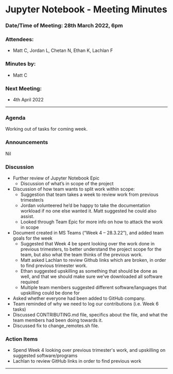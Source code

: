 # Jupyter Notebook - Meeting Minutes

### Date/Time of Meeting: 28th March 2022, 6pm

### Attendees:

- Matt C, Jordan L, Chetan N, Ethan K, Lachlan F

### Minutes by:

- Matt C

### Next Meeting:

- 4th April 2022

---

### Agenda

Working out of tasks for coming week.

### Announcements

Nil

### Discussion

- Further review of Jupyter Notebook Epic
  - Discussion of what’s in scope of the project
- Discussion of how team wants to split work within scope:
  - Suggestion that team takes a week to review work from previous trimester/s
  - Jordan volunteered he’d be happy to take the documentation workload if no one else wanted it.
    Matt suggested he could also assist.
  - Looked through Team Epic for more info on how to attack the work in scope
- Document created in MS Teams (“Week 4 – 28.3.22”), and added team goals for the week
  - Suggested that Week 4 be spent looking over the work done in previous trimesters, to better
    understand the project scope for the team, but also what the team thinks of the previous work.
  - Matt asked Lachlan to review Github links which are broken, in order to find previous trimester
    work.
  - Ethan suggested upskilling as something that should be done as well, and that we should make
    sure we’ve downloaded all software required
  - Multiple team members suggested different software/languages that upskilling could be done for
- Asked whether everyone had been added to GitHub company.
- Team reminded of why we need to log our contributions (i.e. Week 6 tasks)
- Discussed CONTRIBUTING.md file, specifics about the file, and what the team members had been doing
  towards it.
- Discussed fix to change_remotes.sh file.

### Action Items

- Spend Week 4 looking over previous trimester's work, and upskilling on suggested software/programs
- Lachlan to review GitHub links in order to find previous work

---
